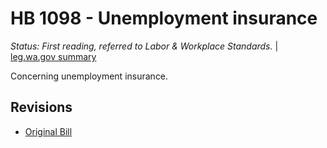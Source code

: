 # HB 1098 - Unemployment insurance
*Status: First reading, referred to Labor & Workplace Standards.* | [leg.wa.gov summary](https://app.leg.wa.gov/billsummary?BillNumber=1098&Year=2021)

Concerning unemployment insurance.

## Revisions
* [Original Bill](1/)